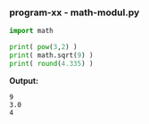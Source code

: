 
<a name="math-modul"/>

### program-xx - math-modul.py

```python
import math

print( pow(3,2) )
print( math.sqrt(9) )
print( round(4.335) )
```

**Output:**
```
9
3.0
4
```
